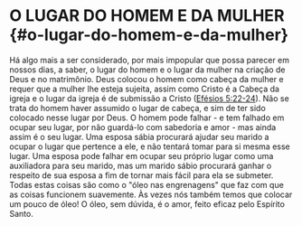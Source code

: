 # O LUGAR DO HOMEM E DA MULHER {#o-lugar-do-homem-e-da-mulher}

Há algo mais a ser considerado, por mais impopular que possa parecer em nossos dias, a saber, o lugar do homem e o lugar da mulher na criação de Deus e no matrimônio. Deus colocou o homem como cabeça da mulher e requer que a mulher lhe esteja sujeita, assim como Cristo é a Cabeça da igreja e o lugar da igreja é de submissão a Cristo ([Efésios 5:22-24](http://bibliaonline.com.br/acf/ef/5/22-24)). Não se trata do homem haver assumido o lugar de cabeça, e sim de ter sido colocado nesse lugar por Deus. O homem pode falhar - e tem falhado em ocupar seu lugar, por não guardá-lo com sabedoria e amor - mas ainda assim é o seu lugar. Uma esposa sábia procurará ajudar seu marido a ocupar o lugar que pertence a ele, e não tentará tomar para si mesma esse lugar. Uma esposa pode falhar em ocupar seu próprio lugar como uma auxiliadora para seu marido, mas um marido sábio procurará ganhar o respeito de sua esposa a fim de tornar mais fácil para ela se submeter. Todas estas coisas são como o &quot;óleo nas engrenagens&quot; que faz com que as coisas funcionem suavemente. Às vezes nós também temos que colocar um pouco de óleo! O óleo, sem dúvida, é o amor, feito eficaz pelo Espírito Santo.